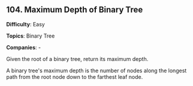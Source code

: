 ## 104. Maximum Depth of Binary Tree

**Difficulty**: Easy

**Topics**: Binary Tree

**Companies**: -

Given the root of a binary tree, return its maximum depth.

A binary tree's maximum depth is the number of nodes along the longest path from the root node down to the farthest leaf node.

